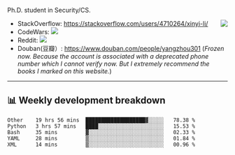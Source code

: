 Ph.D. student in Security/CS.

<img align="right" src="https://github-readme-stats.vercel.app/api?username=li-xin-yi&count_private=true&show_icons=true&hide_title=true&theme=tokyonight" />

- StackOverflow: https://stackoverflow.com/users/4710264/xinyi-li/
- CodeWars: [![](https://www.codewars.com/users/xy-li/badges/micro)](https://www.codewars.com/users/xy-li/)
- Reddit: [![](https://img.shields.io/reddit/user-karma/combined/xy-li?style=social)](https://www.reddit.com/user/xy-li/)
- Douban(豆瓣）: https://www.douban.com/people/yangzhou301  (*Frozen now. Because the account is associated with a deprecated phone number which I cannot verify now. But I extremely recommend the books I marked on this website.*)

---

## 📊 Weekly development breakdown

<!--START_SECTION:waka-->
```text
Other    19 hrs 56 mins  ███████████████████▓░░░░░   78.38 % 
Python   3 hrs 57 mins   ████░░░░░░░░░░░░░░░░░░░░░   15.53 % 
Bash     35 mins         ▓░░░░░░░░░░░░░░░░░░░░░░░░   02.33 % 
YAML     28 mins         ▒░░░░░░░░░░░░░░░░░░░░░░░░   01.84 % 
XML      14 mins         ▒░░░░░░░░░░░░░░░░░░░░░░░░   00.96 % 
```
<!--END_SECTION:waka-->
